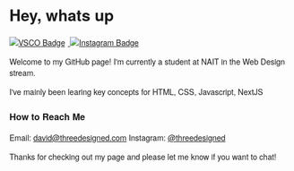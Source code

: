<div style="font-family: 'Helvetica Neue', Arial, 'Liberation Sans', sans-serif;">
<!-- Content -->
<h1>Hey, whats up</h1>
  <a href="https://vsco.co/threedesigned/gallery">
    <img 
      src="https://img.shields.io/badge/VSCO-lightgrey?style=flat-square&logo=vsco" 
      alt="VSCO Badge" 
      style="margin-right: 5px;" 
    />
  </a>
  <a href="https://www.instagram.com/threedesigned">
    <img 
      src="https://img.shields.io/badge/Instagram-E4405F?style=flat-square&logo=instagram" 
      alt="Instagram Badge" 
      style="margin-right: 5px;" 
    />
  </a>

<p>Welcome to my GitHub page! I'm currently a student at NAIT in the Web Design stream.</p>
<p>I've mainly been learing key concepts for HTML, CSS, Javascript, NextJS</p>

### How to Reach Me
Email: [david@threedesigned.com](mailto:david@threedesigned.com)
Instagram: [@threedesigned](https://www.instagram.com/threedesigned)


<p>Thanks for checking out my page and please let me know if you want to chat!</p>
</div>
